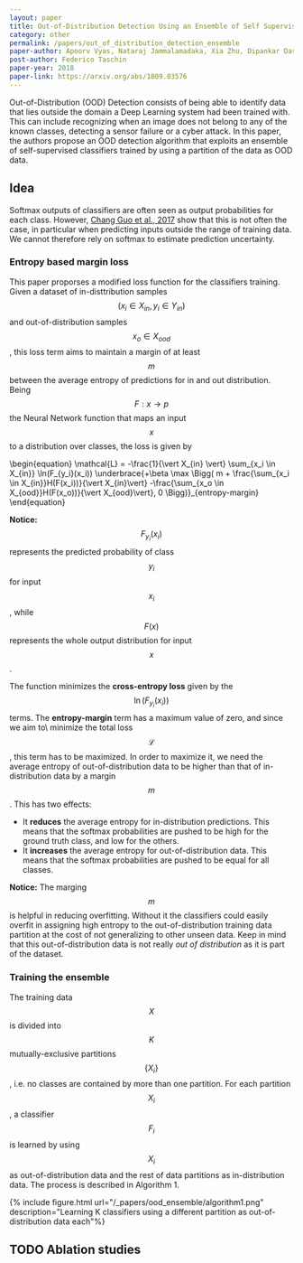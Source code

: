 ```yaml
---
layout: paper
title: Out-of-Distribution Detection Using an Ensemble of Self Supervised Leave-out Classifiers
category: other
permalink: /papers/out_of_distribution_detection_ensemble
paper-author: Apoorv Vyas, Nataraj Jammalamadaka, Xia Zhu, Dipankar Das, Bharat Kaul, and Theodore L. Willke
post-author: Federico Taschin
paper-year: 2018
paper-link: https://arxiv.org/abs/1809.03576
---
```

<!--
Disclaimer and authorship:
This article is provided for free only for your personal informational and entertainment purposes. No commercial use of it is allowed.

Please note there might be mistakes. We would be grateful to receive (constructive) criticism if you spot any. You can reach us at: ai.campus.ai@gmail.com or directly open an issue on our github repo: https://github.com/CampusAI/CampusAI.github.io

If considering to use the text please cite the original author/s of the lecture/paper.
Furthermore, please acknowledge our work by adding a link to our website: https://campusai.github.io/ and citing our names: Oleguer Canal and Federico Taschin.
-->

Out-of-Distribution (OOD) Detection consists of being able to identify data that lies outside the
domain a Deep Learning system had been trained with. This can include recognizing when an image
does not belong to any of the known classes, detecting a sensor failure or a cyber attack.
In this paper, the authors propose an OOD detection algorithm that exploits an ensemble of
self-supervised classifiers trained by using a partition of the data as OOD data.


## Idea
Softmax outputs of classifiers are often seen as output probabilities for each class. However,
[Chang Guo et al., 2017](https://arxiv.org/abs/1706.04599) show that this is not often the case,
in particular when predicting inputs outside the range of training data. We cannot therefore
rely on softmax to estimate prediction uncertainty.

### Entropy based margin loss
This paper proporses a modified loss function for the classifiers training. Given a dataset of
in-disttribution samples $$(x_i \in X_{in}, y_i \in Y_{in})$$ and out-of-distribution samples
$$x_o \in X_{ood}$$, this loss term aims to maintain a margin of at least $$m$$ between the
average entropy of predictions for in and out distribution. Being $$F: x \rightarrow p$$ the
Neural Network function that maps an input $$x$$ to a distribution over classes, the loss is
given by

\begin{equation}
\mathcal{L} = -\frac{1}{\vert X_{in} \vert} \sum_{x_i \in X_{in}} \ln(F_{y_i}(x_i))
\underbrace{+\beta \max \Bigg( m + \frac{\sum_{x_i \in X_{in}}H(F(x_i))}{\vert X_{in}\vert}
-\frac{\sum_{x_o \in X_{ood}}H(F(x_o))}{\vert X_{ood}\vert},
0 \Bigg)}_{entropy-margin}
\end{equation}

**Notice:** $$F_{y_i}(x_i)$$ represents the predicted probability of class $$y_i$$ for input
$$x_i$$, while $$F(x)$$ represents the whole output distribution for input $$x$$. 

The function minimizes the **cross-entropy loss** given by the $$\ln(F_{y_i}(x_i))$$ terms.
The **entropy-margin** term has a maximum value of zero, and since we aim to\ minimize the total
loss $$\mathcal{L}$$, this term has to be maximized. In order to maximize it, we need the average
entropy of out-of-distribution data to be higher than that of in-distribution data by a margin
$$m$$. This has two effects:

- It **reduces** the average entropy for in-distribution predictions. This means that the softmax
  probabilities are pushed to be high for the ground truth class, and low for the others.
- It **increases** the average entropy for out-of-distribution data. This means that the softmax
  probabilities are pushed to be equal for all classes.

**Notice:** The marging $$m$$ is helpful in reducing overfitting. Without it the classifiers
could easily overfit in assigning high entropy to the out-of-distribution training data
partition at the cost of not generalizing to other unseen data. Keep in mind that this
out-of-distribution data is not really *out of distribution* as it is part of the dataset. 


### Training the ensemble
The training data $$X$$ is divided into $$K$$ mutually-exclusive partitions $$\{X_i\}$$, i.e.
no classes are contained by more than one partition. For each partition $$X_i$$, a classifier
$$F_i$$ is learned by using $$X_i$$ as out-of-distribution data and the rest of data partitions
as in-distribution data. The process is described in Algorithm 1.

{% include figure.html url="/_papers/ood_ensemble/algorithm1.png"
description="Learning K classifiers using a different partition as out-of-distribution data each"%}


## TODO Ablation studies
